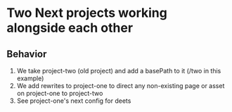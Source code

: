 # Two Next projects working alongside each other

## Behavior

1. We take project-two (old project) and add a basePath to it (/two in this example)
2. We add rewrites to project-one to direct any non-existing page or asset on project-one to project-two
3. See project-one's next config for deets
